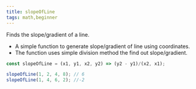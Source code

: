 ```yaml
---
title: slopeOfLine
tags: math,beginner
---
```


Finds the slope/gradient of a line.

- A simple function to generate slope/gradient of line using coordinates.
- The function uses simple division method the find out slope/gradient.

```js
const slopeOfLine = (x1, y1, x2, y2) => (y2 - y1)/(x2, x1);
```

```js
slopeOfLine(1, 2, 4, 8); // 6
slopeOfLine(1, 4, 6, 2); //-2
```

